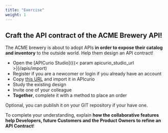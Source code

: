 ```yaml
---
title: "Exercise"
weight: 1
---
```


## Craft the API contract of the ACME Brewery API!

The ACME brewery is about to adopt APIs **in order to expose their catalog and inventory** to the outside world. Help them design an API contract!

- Open the [APICurio Studio]({{< param apicurio_studio_url >}}/apis/import)
- Register if you are a newcomer or login if you already have an account
- Copy [this URL](beer-catalog-1.0.json) and import it in APIcurio
- Study the existing design
- Invite one of your colleague
- **Together**, complete it with a method to place an order

Optional, you can publish it on your GIT repository if your have one.

To complete your understanding, explain **how the collaborative features help Developers, future Customers and the Product Owners to refine an API Contract**!

